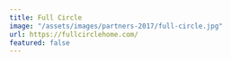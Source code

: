 ```yaml
---
title: Full Circle
image: "/assets/images/partners-2017/full-circle.jpg"
url: https://fullcirclehome.com/
featured: false
---
```


